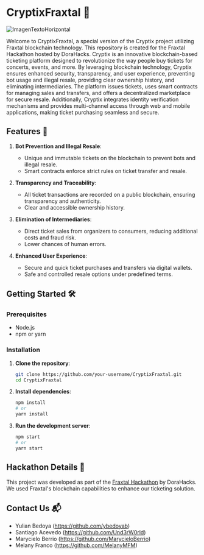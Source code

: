 # CryptixFraxtal 🚀
![ImagenTextoHorizontal](https://github.com/ashensoftware/CryptixFraxtal/assets/72664432/1912efff-d0ac-476a-815a-1822835d84ac)

Welcome to CryptixFraxtal, a special version of the Cryptix project utilizing Fraxtal blockchain technology. This repository is created for the Fraxtal Hackathon hosted by DoraHacks.
Cryptix is an innovative blockchain-based ticketing platform designed to revolutionize the way people buy tickets for concerts, events, and more. By leveraging blockchain technology, Cryptix ensures enhanced security, transparency, and user experience, preventing bot usage and illegal resale, providing clear ownership history, and eliminating intermediaries. The platform issues tickets, uses smart contracts for managing sales and transfers, and offers a decentralized marketplace for secure resale. Additionally, Cryptix integrates identity verification mechanisms and provides multi-channel access through web and mobile applications, making ticket purchasing seamless and secure.

## Features 🌟
1. **Bot Prevention and Illegal Resale**:
   - Unique and immutable tickets on the blockchain to prevent bots and illegal resale.
   - Smart contracts enforce strict rules on ticket transfer and resale.

2. **Transparency and Traceability**:
   - All ticket transactions are recorded on a public blockchain, ensuring transparency and authenticity.
   - Clear and accessible ownership history.

3. **Elimination of Intermediaries**:
   - Direct ticket sales from organizers to consumers, reducing additional costs and fraud risk.
   - Lower chances of human errors.

4. **Enhanced User Experience**:
   - Secure and quick ticket purchases and transfers via digital wallets.
   - Safe and controlled resale options under predefined terms.

## Getting Started 🛠️
### Prerequisites
- Node.js
- npm or yarn

### Installation
1. **Clone the repository**:
    ```bash
    git clone https://github.com/your-username/CryptixFraxtal.git
    cd CryptixFraxtal
    ```
2. **Install dependencies**:
    ```bash
    npm install
    # or
    yarn install
    ```

3. **Run the development server**:
    ```bash
    npm start
    # or
    yarn start
    ```

## Hackathon Details 🎉
This project was developed as part of the [Fraxtal Hackathon](https://dorahacks.io/hackathon/fraxtal/detail) by DoraHacks. We used Fraxtal's blockchain capabilities to enhance our ticketing solution.

## Contact Us 📬
- Yulian Bedoya (https://github.com/ybedoyab)
- Santiago Acevedo (https://github.com/Und3rW0rld)
- Marycielo Berrio (https://github.com/MarycieloBerrio)
- Melany Franco (https://github.com/MelanyMFM)

